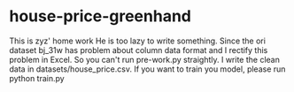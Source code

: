 # house-price-greenhand
This is zyz' home work
He is too lazy to write something.
Since the ori dataset bj_31w has problem about column data format and I
rectify this problem in Excel. So you can't run pre-work.py straightly.
I write the clean data in datasets/house_price.csv.
If you want to train you model, please run python train.py
